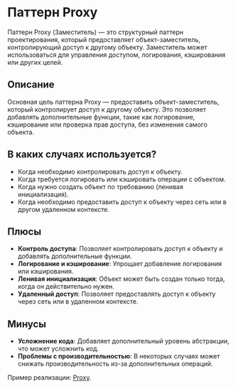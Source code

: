 # Паттерн Proxy

Паттерн Proxy (Заместитель) — это структурный паттерн проектирования, который предоставляет объект-заместитель, контролирующий доступ к другому объекту. Заместитель может использоваться для управления доступом, логирования, кэширования или других целей.

## Описание

Основная цель паттерна Proxy — предоставить объект-заместитель, который контролирует доступ к другому объекту. Это позволяет добавлять дополнительные функции, такие как логирование, кэширование или проверка прав доступа, без изменения самого объекта.

## В каких случаях используется?

- Когда необходимо контролировать доступ к объекту.
- Когда требуется логировать или кэшировать операции с объектом.
- Когда нужно создать объект по требованию (ленивая инициализация).
- Когда необходимо предоставить доступ к объекту через сеть или в другом удаленном контексте.

## Плюсы

- **Контроль доступа**: Позволяет контролировать доступ к объекту и добавлять дополнительные функции.
- **Логирование и кэширование**: Упрощает добавление логирования или кэширования.
- **Ленивая инициализация**: Объект может быть создан только тогда, когда он действительно нужен.
- **Удаленный доступ**: Позволяет предоставлять доступ к объекту через сеть или в удаленном контексте.

## Минусы

- **Усложнение кода**: Добавляет дополнительный уровень абстракции, что может усложнить код.
- **Проблемы с производительностью**: В некоторых случаях может снижать производительность из-за дополнительных операций.

Пример реализации: [Proxy](proxy.ts).
